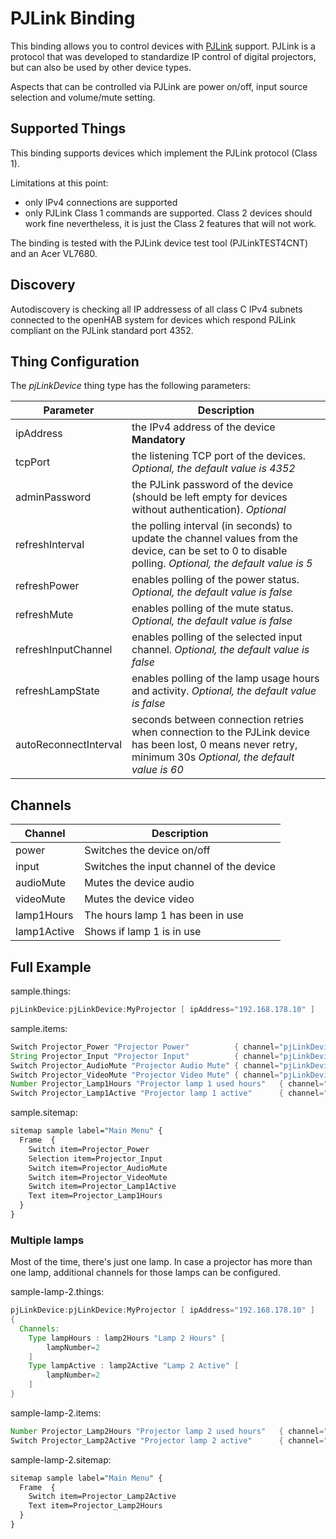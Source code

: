# PJLink Binding

This binding allows you to control devices with [PJLink](https://pjlink.jbmia.or.jp/english/) support.
PJLink is a protocol that was developed to standardize IP control of digital projectors, but can also be used by other device types.

Aspects that can be controlled via PJLink are power on/off, input source selection and volume/mute setting.

## Supported Things

This binding supports devices which implement the PJLink protocol (Class 1).

Limitations at this point:

- only IPv4 connections are supported
- only PJLink Class 1 commands are supported. Class 2 devices should work fine nevertheless, it is just the Class 2 features that will not work.

The binding is tested with the PJLink device test tool (PJLinkTEST4CNT) and an Acer VL7680.

## Discovery

Autodiscovery is checking all IP addressess of all class C IPv4 subnets connected to the openHAB system for devices which respond PJLink compliant on the PJLink standard port 4352.

## Thing Configuration

The _pjLinkDevice_ thing type has the following parameters:

| Parameter             | Description                                                                                                                                                  |
|-----------------------|--------------------------------------------------------------------------------------------------------------------------------------------------------------|
| ipAddress             | the IPv4 address of the device  **Mandatory**                                                                                                                |
| tcpPort               | the listening TCP port of the devices. _Optional, the default value is 4352_                                                                                 |
| adminPassword         | the PJLink password of the device (should be left empty for devices without authentication). _Optional_                                                      |
| refreshInterval       | the polling interval (in seconds) to update the channel values from the device, can be set to 0 to disable polling. _Optional, the default value is 5_       |
| refreshPower          | enables polling of the power status. _Optional, the default value is false_                                                                                  |
| refreshMute           | enables polling of the mute status. _Optional, the default value is false_                                                                                   |
| refreshInputChannel   | enables polling of the selected input channel. _Optional, the default value is false_                                                                        |
| refreshLampState      | enables polling of the lamp usage hours and activity. _Optional, the default value is false_                                                                 |
| autoReconnectInterval | seconds between connection retries when connection to the PJLink device has been lost, 0 means never retry, minimum 30s _Optional, the default value is 60_  |

## Channels

| Channel           | Description                               |
|-------------------|-------------------------------------------|
| power             | Switches the device on/off                |
| input             | Switches the input channel of the device  |
| audioMute         | Mutes the device audio                    |
| videoMute         | Mutes the device video                    |
| lamp1Hours        | The hours lamp 1 has been in use          |
| lamp1Active       | Shows if lamp 1 is in use                 |

## Full Example

sample.things:

```java
pjLinkDevice:pjLinkDevice:MyProjector [ ipAddress="192.168.178.10" ]
```

sample.items:

```java
Switch Projector_Power "Projector Power"          { channel="pjLinkDevice:pjLinkDevice:MyProjector:power" }
String Projector_Input "Projector Input"          { channel="pjLinkDevice:pjLinkDevice:MyProjector:input" }
Switch Projector_AudioMute "Projector Audio Mute" { channel="pjLinkDevice:pjLinkDevice:MyProjector:audioMute" }
Switch Projector_VideoMute "Projector Video Mute" { channel="pjLinkDevice:pjLinkDevice:MyProjector:videoMute" }
Number Projector_Lamp1Hours "Projector lamp 1 used hours"   { channel="pjLinkDevice:pjLinkDevice:MyProjector:lamp1Hours" }
Switch Projector_Lamp1Active "Projector lamp 1 active"      { channel="pjLinkDevice:pjLinkDevice:MyProjector:lamp1Active" }
```

sample.sitemap:

```perl
sitemap sample label="Main Menu" {
  Frame  {
    Switch item=Projector_Power
    Selection item=Projector_Input
    Switch item=Projector_AudioMute
    Switch item=Projector_VideoMute
    Switch item=Projector_Lamp1Active
    Text item=Projector_Lamp1Hours
  }
}
```

### Multiple lamps

Most of the time, there's just one lamp. In case a projector has more than one lamp, additional channels for those lamps can be configured.

sample-lamp-2.things:

```java
pjLinkDevice:pjLinkDevice:MyProjector [ ipAddress="192.168.178.10" ]
{
  Channels:
    Type lampHours : lamp2Hours "Lamp 2 Hours" [
        lampNumber=2
    ]
    Type lampActive : lamp2Active "Lamp 2 Active" [
        lampNumber=2
    ]
}
```

sample-lamp-2.items:

```java
Number Projector_Lamp2Hours "Projector lamp 2 used hours"   { channel="pjLinkDevice:pjLinkDevice:MyProjector:lamp2Hours" }
Switch Projector_Lamp2Active "Projector lamp 2 active"      { channel="pjLinkDevice:pjLinkDevice:MyProjector:lamp2Active" }
```

sample-lamp-2.sitemap:

```perl
sitemap sample label="Main Menu" {
  Frame  {
    Switch item=Projector_Lamp2Active
    Text item=Projector_Lamp2Hours
  }
}
```
